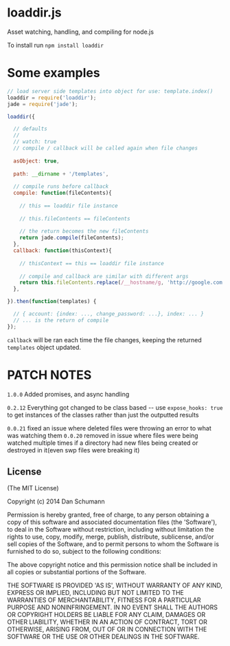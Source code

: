 loaddir.js
==========

Asset watching, handling, and compiling for node.js

To install run `npm install loaddir`

Some examples
=============

```javascript
// load server side templates into object for use: template.index()
loaddir = require('loaddir');
jade = require('jade');

loaddir({

  // defaults
  //
  // watch: true
  // compile / callback will be called again when file changes
  
  asObject: true,
  
  path: __dirname + '/templates',
  
  // compile runs before callback
  compile: function(fileContents){
  
    // this == loaddir file instance
    
    // this.fileContents == fileContents
   
    // the return becomes the new fileContents
    return jade.compile(fileContents);
  },
  callback: function(thisContext){
   
    // thisContext == this == loaddir file instance
    
    // compile and callback are similar with different args
    return this.fileContents.replace(/__hostname/g, 'http://google.com');
  },

}).then(function(templates) {

  // { account: {index: ..., change_password: ...}, index: ... }
  // ... is the return of compile
});

```

`callback` will be ran each time the file changes, keeping the returned `templates` object updated.


PATCH NOTES
===========

`1.0.0`
Added promises, and async handling


`0.2.12`
Everything got changed to be class based -- use `expose_hooks: true` to get instances of the classes rather than just the outputted results

`0.0.21`
fixed an issue where deleted files were throwing an error to what was watching them
`0.0.20`
removed in issue where files were being watched multiple times if a directory had new files being created or destroyed in it(even swp files were breaking it)

## License

(The MIT License)

Copyright (c) 2014 Dan Schumann

Permission is hereby granted, free of charge, to any person obtaining
a copy of this software and associated documentation files (the
'Software'), to deal in the Software without restriction, including
without limitation the rights to use, copy, modify, merge, publish,
distribute, sublicense, and/or sell copies of the Software, and to
permit persons to whom the Software is furnished to do so, subject to
the following conditions:

The above copyright notice and this permission notice shall be
included in all copies or substantial portions of the Software.

THE SOFTWARE IS PROVIDED 'AS IS', WITHOUT WARRANTY OF ANY KIND,
EXPRESS OR IMPLIED, INCLUDING BUT NOT LIMITED TO THE WARRANTIES OF
MERCHANTABILITY, FITNESS FOR A PARTICULAR PURPOSE AND NONINFRINGEMENT.
IN NO EVENT SHALL THE AUTHORS OR COPYRIGHT HOLDERS BE LIABLE FOR ANY
CLAIM, DAMAGES OR OTHER LIABILITY, WHETHER IN AN ACTION OF CONTRACT,
TORT OR OTHERWISE, ARISING FROM, OUT OF OR IN CONNECTION WITH THE
SOFTWARE OR THE USE OR OTHER DEALINGS IN THE SOFTWARE.

